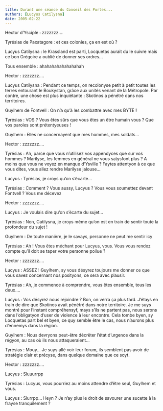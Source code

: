 ```yaml
---
title: Durant une séance du Conseil des Portes...
authors: [Lucyus Catilysna]
date: 2005-02-22
---
```


Hector d’Ysciple : zzzzzzz....

Tyrésias de Paxatagore : et ces colonies, ça en est où ?

Lucyus Catilysna : le Krassland est parti, Locquetas aurait du le suivre mais ce bon Grégoire a oublié de donner ses ordres...

Tous ensemble : ahahahahahahahahah

Hector : zzzzzzz....

Lucyus Catilysna : Pendant ce temps, on recolonyse petit à petit toutes les terres entourant le Boukystan, grâce aux unités venant de la Métropole. Par contre, une chose est plus inquiétante : Skotinos a pénétré dans nos territoires.

Guylhem de Fontvell : On n’a qu’à les combattre avec mes BYTE !

Tyrésias : VOS ? Vous êtes sûrs que vous êtes un être humain vous ? Que vos paroles sont prétentyeuses !

Guylhem : Elles ne concernayent que mes hommes, mes soldats...

Hector : zzzzzzz....

Tyrésias : Ah, parce que vous n’utilisez vos appendyces que sur vos hommes ? Marilyse, les femmes en général ne vous satysfont plus ? A moins que vous ne voyez en manque d’Ysville ? Faytes attentyon à ce que vous dites, vous allez rendre Marilyse jalouse...

Lucyus : Tyrésias, je croys qu’on s’écarte...

Tyrésias : Comment ? Vous aussy, Lucyus ? Vous vous soumettez devant Fontvell ? Vous me décevez

Hector : zzzzzzz....

Lucyus : Je voulais dire qu’on s’écarte du sujet...

Tyrésias : Non, Catilysna, je croys même qu’on est en train de sentir toute la profondeur du sujet !

Guylhem : De toute manière, je le savays, personne ne peut me sentir icy

Tyrésias : Ah ! Vous êtes méchant pour Lucyus, vous. Vous vous rendez compte qu’il doit se taper votre personne poilue ?

Hector : zzzzzzz....

Lucyus : ASSEZ ! Guylhem, sy vous désyrez toujours me donner ce que vous savez concernant nos posityons, ce sera avec plausir.

Tyrésias : Ah, je commence à comprendre, vous êtes ensemble, tous les deux....

Lucyus : Vos désyrez nous rejoindre ? Bon, on verra ça plus tard. J’étays en train de dire que Skotinos avait pénétré dans notre territoire. Je me suys montré pour l’instant compréhensyf, mays s’ils ne partent pas, nous serons dans l’obligatyon d’user de violence à leur encontre. Cela tombe byen, sy Locquetas part bel et byen, ce quy semble être le cas, nous n’aurons plus d’ennemys dans la région.

Guylhem : Nous devryons peut-être décrêter l’état d’urgence dans la régyon, au cas où ils nous attaqueraient...

Tyrésias : Mouy... Je suys allé voir leur forum, ils semblent pas avoir de stratégie clair et précyse, dans quelque domaine que ce soyt.

Hector : zzzzzzz....

Lucyus : Sluuurrpp

Tyrésias : Lucyus, vous pourriez au moins attendre d’être seul, Guylhem et vous.

Lucyus : Slurrpp... Heyn ? Je n’ay plus le droit de savourer une sucette à la frayse tranquilement ?